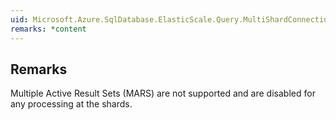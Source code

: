 ```yaml
---  
uid: Microsoft.Azure.SqlDatabase.ElasticScale.Query.MultiShardConnection.#ctor  
remarks: *content  
---  
```

  
## Remarks  
 Multiple Active Result Sets (MARS) are not supported and are disabled for any processing at the shards.